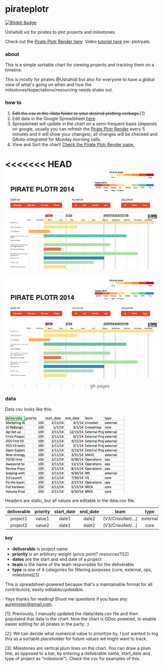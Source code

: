 pirateplotr
===========
[![Bitdeli Badge](https://d2weczhvl823v0.cloudfront.net/auremoser/pirateplotr/trend.png)](https://bitdeli.com/free "Bitdeli Badge")

Ushahidi viz for pirates to plot projects and milestones.

Check out the [Pirate Plotr Render here](http://auremoser.github.io/pirateplotr/).
Video [tutorial here](http://vimeo.com/auremoser/plotrguide) pw: plotrpals.

### about
This is a simple sortable chart for viewing projects and tracking them on a timeline.

This is mostly for pirates @Ushahidi but also for everyone to have a global view of what's going on when and how the milestones/expectations/resourcing needs shake out.

### how to
1. ~~Edit the csv in the /data folder to your desired plotting verbage.~~[1]
1. Edit data in the Google Spreadsheet [here](https://docs.google.com/a/ushahidi.com/spreadsheet/ccc?key=0AlR1bR7sxqL-dFhnYWRNUm81WWNUai0ybjZRcWwyNXc&usp=sharing).
2. Spreadsheet will update in the chart on a semi-frequent basis (depends on google, usually you can refresh the [Pirate Plotr Render](http://auremoser.github.io/pirateplotr/) every 5 minutes and it will show your changes); all changes will be checked and QAuto-integrated for Monday morning calls.
3. View and Sort the chart! [Check the Pirate Plotr Render page.](http://auremoser.github.io/pirateplotr/)

<<<<<<< HEAD
![Chart](https://raw.githubusercontent.com/auremoser/images/master/plotr.png) 
=======
![Chart](https://raw.githubusercontent.com/auremoser/images/master/plotr.png)
>>>>>>> gh-pages

### data
Data csv looks like this:

![data.csv](https://raw.githubusercontent.com/auremoser/images/master/plotr-sheet.png)

Headers are static, but all values are editable in the data.csv file.

deliverable	| priority	| start_date	| end_date 	| team | type
:---:	| :----: 	| :--------: 	| :------: 	| :----: | :----:
project1 | value1 	| date1 		| date2 	| [V3/CrisisNet/...] | external
project2 | value2 	| date1 		| date2 	| [V3/CrisisNet/...] | core

#### key
* **deliverable** is project name
* **priority** is an arbitrary weight (price point? resources?)[2]
* **dates** are the start and end date of a project
* **team** is the name of the team responsible for the deliverable
* **type** is one of 4 categories for filtering purposes (core, external, ops, milestone)[3]

This is spreadsheet-powered because that's a maintainable format for all contributors; easily editable/updatable.

Yays thanks for reading! Shoot me questions if you have any: auremoser@gmail.com.

[1]: Previously, I manually updated the /data/data.csv file and then populated that data in the chart. Now the chart is GDoc powered, to enable easier editing for all pirates in the party. :)

[2]: We can decide what numerical value to prioritize by, I just wanted to log this as a sortable placeholder for future values we might want to track.

[3]: Milestones are vertical plum lines on the chart. You can draw a plum line, as opposed to a bar, by entering a deliverable name, start_date and type of project as "milestone"). Check the csv for examples of this.





